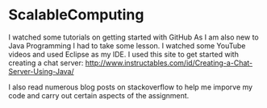 # ScalableComputing
I watched some tutorials on getting started with GitHub
As I am also new to Java Programming I had to take some lesson. I watched some YouTube videos and used Eclipse as my IDE.
I used this site to get started with creating a chat server: http://www.instructables.com/id/Creating-a-Chat-Server-Using-Java/

I also read numerous blog posts on stackoverflow to help me imporve my code and carry out certain aspects of the assignment.
